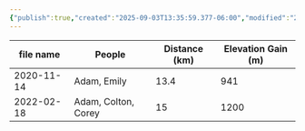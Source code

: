 ```yaml
---
{"publish":true,"created":"2025-09-03T13:35:59.377-06:00","modified":"2025-09-03T14:53:02.322-06:00","published":"2025-09-03T14:53:02.322-06:00","tags":["route"],"cssclasses":"","elevation":null,"region":"Banff","location":null,"DWYT":"Premiere","Kane":null,"completed":true}
---
```



| file name  |       People        | Distance (km) | Elevation Gain (m) |
| ---------- | ------------------- | ------------- | ------------------ |
| 2020-11-14 |     Adam, Emily     |     13.4      |        941         |
| 2022-02-18 | Adam, Colton, Corey |      15       |        1200        |